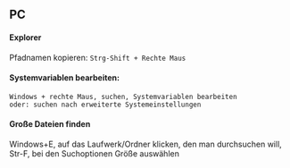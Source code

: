 ## PC

#### Explorer

Pfadnamen kopieren: `Strg-Shift + Rechte Maus `



#### Systemvariablen bearbeiten:

```
Windows + rechte Maus, suchen, Systemvariablen bearbeiten
oder: suchen nach erweiterte Systemeinstellungen

```
#### Große Dateien finden

Windows+E, auf das Laufwerk/Ordner klicken, den man durchsuchen will, Str-F, bei den Suchoptionen Größe auswählen